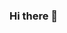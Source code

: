 ### Hi there 👋

<!--
**jasp9559/jasp9559** is a ✨ _special_ ✨ repository because its `README.md` (this file) appears on your GitHub profile.

Here are some ideas to get you started:

- 🔭 I’m currently working on two live projects related to NLP and Open CV
- 🌱 I’m currently learning Azure
- 👯 I’m looking to collaborate on projects related to NLP
- 🤔 I’m looking for help with anything and everything on Data Science
- 📫 How to reach me: 
- ⚡ Fun fact: I was a Civil engineer and ventured into the world of Data Science in 2020
-->
